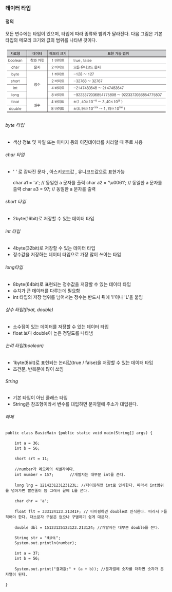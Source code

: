 
### 데이터 타입


#### 정의

모든 변수에는 타입이 있으며, 타입에 따라 종류와 범위가 달라진다.
다음 그림은 기본 타입의 메모리 크기와 값의 범위를 나타낸 것이다.



![그림](https://github.com/iNusz/Java-Study/blob/master/Java%20image/java_dataType.PNG)

###### byte 타입
- 색상 정보 및 파일 또는 이미지 등의 이진데이터를 처리할 때 주로 사용



###### char 타입
- ' ' 로 감싸진 문자 , 아스키코드값 , 유니코드값으로 표현가능 


	char a1 = 'a';				// 동일한 a 문자를 출력
    char a2 = '\u0061';		   // 동일한 a 문자를 출력
    char a3 = 97;				// 동일한 a 문자를 출력


###### short 타입
- 2byte(16bit)로 저장할 수 있는 데이터 타입




###### int 타입 
- 4byte(32bit)로 저장할 수 있는 데이터 타입
- 정수값을 저장하는 데이터 타입으로 가장 많이 쓰이는 타입



###### long타입
- 8byte(64bit)로 표현되는 정수값을 저장할 수 있는 데이터 타입
- 수치가 큰 데이터를 다루는데 필요함
- int 타입의 저장 범위를 넘어서는 정수는 반드시 뒤에 'l'이나 'L'을 붙임



###### 실수 타입(float, double)
- 소수점이 있는 데이터를 저장할 수 있는 데이터 타입
- float 보다 double이 높은 정밀도를 나타냄


###### 논리 타입(boolean)
- 1byte(8bit)로 표현되는 논리값(true / false)을 저장할 수 있는 데이터 타입
- 조건문, 반복문에 많이 쓰임



###### String
- 기본 타입이 아닌 클래스 타입
- String은 참조형이라서 변수를 대입하면 문자열에 주소가 대입된다.


###### 예제



```
public class BasicMain {public static void main(String[] args) {

	int a = 36;
	int b = 56;
  
	short srt = 11;
	
	//number가 메모리의 식별자이다. 
	int number = 157;		//개발자는 대부분 int를 쓴다.
	
	long lng = 121423123123123L; //타이핑하면 int로 인식한다. 따라서 int범위를 넘어가면 빨간줄이 뜸 그래서 끝에 L를 쓴다. 
	
	char chr = 'a';
	
	float flt = 333124123.21341F; // 타이핑하면 double로 인식한다. 따라서 F를 적어야 한다. 대소문자 구분은 없으나 구별하기 쉽게 대문자.
	
	double dbl = 15123125123123.213124; //개발자는 대부분 double를 쓴다.
	
	String str = "HiHi";
	System.out.println(number);
	
	int a = 37; 
	int b = 56;
	
	System.out.print("결과값:" + (a + b)); //문자열에 숫자를 더하면 숫자가 문자열이 된다.

}
```

